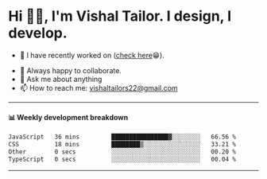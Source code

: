 # Hi 👋🏻, I'm Vishal Tailor. I design, I develop.

- 🔭 I have recently worked on ([check here](https://vishaltailor.com)😁).
<!-- - 🎦 Currently watching: JavaScript: The Hard Parts By Will Sentance. -->
- 👯 Always happy to collaborate.
- 💬 Ask me about anything
- 📫 How to reach me: <a href="mailto:vishaltailors22@gmail.com">vishaltailors22@gmail.com</a>

<hr /> 
<h4>📊 Weekly development breakdown</h4>
<!--START_SECTION:waka-->

```txt
JavaScript   36 mins         ████████████████▓░░░░░░░░   66.56 %
CSS          18 mins         ████████▒░░░░░░░░░░░░░░░░   33.21 %
Other        0 secs          ░░░░░░░░░░░░░░░░░░░░░░░░░   00.20 %
TypeScript   0 secs          ░░░░░░░░░░░░░░░░░░░░░░░░░   00.04 %
```

<!--END_SECTION:waka-->
<hr /> 

<!-- ![](./profile-3d-contrib/profile-green-animate.svg) -->
